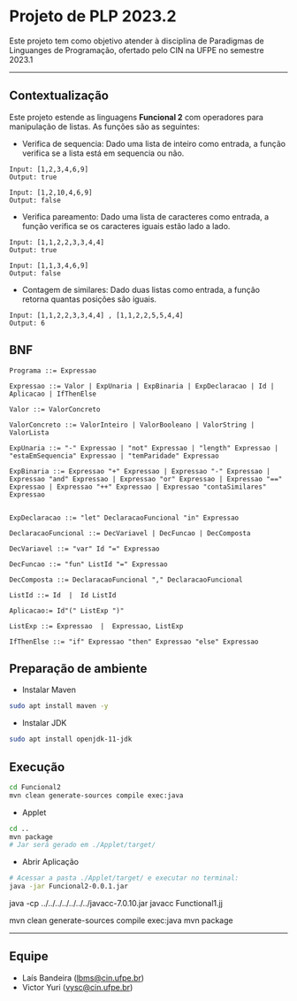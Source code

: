 # Projeto de PLP 2023.2
Este projeto tem como objetivo atender à disciplina de Paradigmas de Linguanges de Programação, ofertado pelo CIN na UFPE no semestre 2023.1
***

## Contextualização
Este projeto estende as linguagens **Funcional 2** com operadores para manipulação de listas. As funções são as seguintes:
- Verifica de sequencia: Dado uma lista de inteiro como entrada, a função verifica se a lista está em sequencia ou não.
```
Input: [1,2,3,4,6,9]
Output: true

Input: [1,2,10,4,6,9]
Output: false
```

- Verifica pareamento: Dado uma lista de caracteres como entrada, a função verifica se os caracteres iguais estão lado a lado.
```
Input: [1,1,2,2,3,3,4,4]
Output: true

Input: [1,1,3,4,6,9]
Output: false
```

- Contagem de similares: Dado duas listas como entrada, a função retorna quantas posições são iguais.
```
Input: [1,1,2,2,3,3,4,4] , [1,1,2,2,5,5,4,4]
Output: 6
```

## BNF
```
Programa ::= Expressao

Expressao ::= Valor | ExpUnaria | ExpBinaria | ExpDeclaracao | Id | Aplicacao | IfThenElse
 
Valor ::= ValorConcreto 

ValorConcreto ::= ValorInteiro | ValorBooleano | ValorString | ValorLista

ExpUnaria ::= "-" Expressao | "not" Expressao | "length" Expressao | "estaEmSequencia" Expressao | "temParidade" Expressao

ExpBinaria ::= Expressao "+" Expressao | Expressao "-" Expressao | Expressao "and" Expressao | Expressao "or" Expressao | Expressao "==" Expressao | Expressao "++" Expressao | Expressao "contaSimilares" Expressao

 
ExpDeclaracao ::= "let" DeclaracaoFuncional "in" Expressao

DeclaracaoFuncional ::= DecVariavel | DecFuncao | DecComposta

DecVariavel ::= "var" Id "=" Expressao

DecFuncao ::= "fun" ListId "=" Expressao

DecComposta ::= DeclaracaoFuncional "," DeclaracaoFuncional

ListId ::= Id  |  Id ListId

Aplicacao:= Id"(" ListExp ")"

ListExp ::= Expressao  |  Expressao, ListExp

IfThenElse ::= "if" Expressao "then" Expressao "else" Expressao
```
## Preparação de ambiente

* Instalar Maven

```bash
sudo apt install maven -y
```

* Instalar JDK

```bash
sudo apt install openjdk-11-jdk
```

## Execução

```bash
cd Funcional2
mvn clean generate-sources compile exec:java
```

* Applet

```bash
cd ..
mvn package
# Jar será gerado em ./Applet/target/
```

* Abrir Aplicação

```bash
# Acessar a pasta ./Applet/target/ e executar no terminal:
java -jar Funcional2-0.0.1.jar
```

java -cp ../../../../../../../javacc-7.0.10.jar javacc Functional1.jj

mvn clean generate-sources compile exec:java
mvn package

***
## Equipe

- Laís Bandeira (lbms@cin.ufpe.br)
- Victor Yuri (vysc@cin.ufpe.br)
